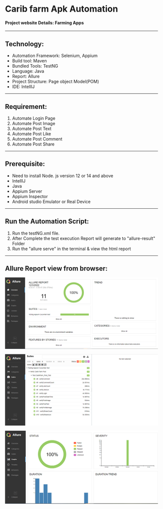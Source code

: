# Carib farm Apk Automation

#### Project website Details: Farming Apps <br>
-----------------------------------------------------------
## Technology: <br>
* Automation Framework: Selenium, Appium <br>
* Build tool: Maven <br>
* Bundled Tools: TestNG
* Language: Java <br>
* Report: Allure <br>
* Project Structure: Page object Model(POM)<br>
* IDE: IntellIJ <br>

----------------------------------------------------------

## Requirement:<br>
1. Automate Login Page
2. Automate Post Image
3. Automate Post Text
4. Automate Post Like
5. Automate Post Comment
6. Automate Post Share

----------------------------------------------------------

## Prerequisite:
* Need to install Node. js version 12 or 14 and above
* IntellIJ
* Java
* Appium Server
* Appium Inspector
* Android studio Emulator or Real Device

----------------------------------------------------------

## Run the Automation Script:
1. Run the testNG.xml file.
2. After Complete the test execution Report will generate to "allure-result" Folder
3. Run the "allure serve" in the terminal & view the html report

----------------------------------------------------------

## Allure Report view from browser:
<p align="center"> <img src="https://github.com/PritamKundu/PritamKundu/blob/main/carib_farm/carib_farm_allure_report_by_pranta_kundu.PNG" alt="pritamkundu" />
<p align="center"> <img src="https://github.com/PritamKundu/PritamKundu/blob/main/carib_farm/carib_farm_1_allure_report_by_pranta_kundu.PNG" alt="pritamkundu" />
<p align="center"> <img src="https://github.com/PritamKundu/PritamKundu/blob/main/carib_farm/carib_farm_2_allure_report_by_pranta_kundu.PNG" alt="pritamkundu" />
